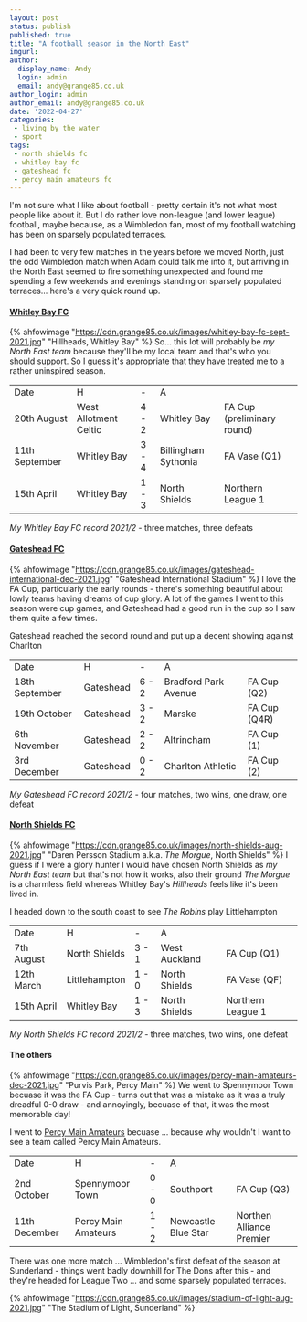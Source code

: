 ```yaml
---
layout: post
status: publish
published: true
title: "A football season in the North East"
imgurl: 
author:
  display_name: Andy
  login: admin
  email: andy@grange85.co.uk
author_login: admin
author_email: andy@grange85.co.uk
date: '2022-04-27'
categories:
 - living by the water
 - sport
tags:
 - north shields fc
 - whitley bay fc
 - gateshead fc
 - percy main amateurs fc
---
```

I'm not sure what I like about football - pretty certain it's not what most people like about it. But I do rather love non-league (and lower league) football, maybe because, as a Wimbledon fan, most of my football watching has been on sparsely populated terraces. 

I had been to very few matches in the years before we moved North, just the odd Wimbledon match when Adam could talk me into it, but arriving in the North East seemed to fire something unexpected and found me spending a few weekends and evenings standing on sparsely populated terraces... here's a very quick round up.

#### [Whitley Bay FC](https://whitleybayfc.com/)
{% ahfowimage "https://cdn.grange85.co.uk/images/whitley-bay-fc-sept-2021.jpg" "Hillheads, Whitley Bay" %}
So... this lot will probably be _my North East team_ because they'll be my local team and that's who you should support. So I guess it's appropriate that they have treated me to a rather uninspired season. 
<table class="table">
    <tr>
        <td>Date</td>
        <td>H</td>
        <td>-</td>
        <td>A</td>
        <td></td>
    </tr>
    <tr>
        <td>20th August</td>
        <td>West Allotment Celtic</td>
        <td>4 - 2</td>
        <td>Whitley Bay</td>
        <td>FA Cup (preliminary round)</td>
    </tr>
    <tr>
        <td>11th September</td>
        <td>Whitley Bay</td>
        <td>3 - 4</td>
        <td>Billingham Sythonia</td>
        <td>FA Vase (Q1)</td>
    </tr>
    <tr>
        <td>15th April</td>
        <td>Whitley Bay</td>
        <td>1 - 3</td>
        <td>North Shields</td>
        <td>Northern League 1</td>
    </tr>
</table>

*My Whitley Bay FC record 2021/2* - three matches, three defeats  

#### [Gateshead FC](https://gateshead-fc.com/)
{% ahfowimage "https://cdn.grange85.co.uk/images/gateshead-international-dec-2021.jpg" "Gateshead International Stadium" %}
I love the FA Cup, particularly the early rounds - there's something beautiful about lowly teams having dreams of cup glory. A lot of the games I went to this season were cup games, and Gateshead had a good run in the cup so I saw them quite a few times. 

Gateshead reached the second round and put up a decent showing against Charlton 
<table class="table">
    <tr>
        <td>Date</td>
        <td>H</td>
        <td>-</td>
        <td>A</td>
        <td></td>
    </tr>
    <tr>
        <td>18th September</td>
        <td>Gateshead</td>
        <td>6 - 2</td>
        <td>Bradford Park Avenue</td>
        <td>FA Cup (Q2)</td>
    </tr>
    <tr>
        <td>19th October</td>
        <td>Gateshead</td>
        <td>3 - 2</td>
        <td>Marske</td>
        <td>FA Cup (Q4R)</td>
    </tr>
    <tr>
        <td>6th November</td>
        <td>Gateshead</td>
        <td>2 - 2</td>
        <td>Altrincham</td>
        <td>FA Cup (1)</td>
    </tr>
    <tr>
        <td>3rd December</td>
        <td>Gateshead</td>
        <td>0 - 2</td>
        <td>Charlton Athletic</td>
        <td>FA Cup (2)</td>
    </tr>
</table>

*My Gateshead FC record 2021/2* - four matches, two wins, one draw, one defeat

#### [North Shields FC](https://www.northshieldsfc.co.uk/)
{% ahfowimage "https://cdn.grange85.co.uk/images/north-shields-aug-2021.jpg" "Daren Persson Stadium a.k.a. _The Morgue_, North Shields" %}
I guess if I were a glory hunter I would have chosen North Shields as _my North East team_ but that's not how it works, also their ground _The Morgue_ is a charmless field whereas Whitley Bay's _Hillheads_ feels like it's been lived in.

I headed down to the south coast to see _The Robins_ play Littlehampton 

<table class="table">
    <tr>
        <td>Date</td>
        <td>H</td>
        <td>-</td>
        <td>A</td>
        <td></td>
    </tr>
    <tr>
        <td>7th August</td>
        <td>North Shields</td>
        <td>3 - 1</td>
        <td>West Auckland</td>
        <td>FA Cup (Q1)</td>
    </tr>
    <tr>
        <td>12th March</td>
        <td>Littlehampton</td>
        <td>1 - 0</td>
        <td>North Shields</td>
        <td>FA Vase (QF)</td>
    </tr>
    <tr>
        <td>15th April</td>
        <td>Whitley Bay</td>
        <td>1 - 3</td>
        <td>North Shields</td>
        <td>Northern League 1</td>
    </tr>
</table>

*My North Shields FC record 2021/2* - three matches, two wins, one defeat

#### The others
{% ahfowimage "https://cdn.grange85.co.uk/images/percy-main-amateurs-dec-2021.jpg" "Purvis Park, Percy Main" %}
We went to Spennymoor Town becuase it was the FA Cup - turns out that was a mistake as it was a truly dreadful 0-0 draw - and annoyingly, becuase of that, it was the most memorable day!

I went to [Percy Main Amateurs](https://www.pitchero.com/clubs/percymainamateursfc) becuase ... because why wouldn't I want to see a team called Percy Main Amateurs.

<table class="table">
    <tr>
        <td>Date</td>
        <td>H</td>
        <td>-</td>
        <td>A</td>
        <td></td>
    </tr>
    <tr>
        <td>2nd October</td>
        <td>Spennymoor Town</td>
        <td>0 - 0</td>
        <td>Southport</td>
        <td>FA Cup (Q3)</td>
    </tr>
    <tr>
        <td>11th December</td>
        <td>Percy Main Amateurs</td>
        <td>1 - 2</td>
        <td>Newcastle Blue Star</td>
        <td>Northen Alliance Premier</td>
    </tr>
</table>

There was one more match ... Wimbledon's first defeat of the season at Sunderland - things went badly downhill for The Dons after this - and they're headed for League Two ... and some sparsely populated terraces.

{% ahfowimage "https://cdn.grange85.co.uk/images/stadium-of-light-aug-2021.jpg" "The Stadium of Light, Sunderland" %}
